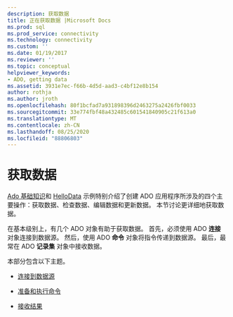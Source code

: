 ```yaml
---
description: 获取数据
title: 正在获取数据 |Microsoft Docs
ms.prod: sql
ms.prod_service: connectivity
ms.technology: connectivity
ms.custom: ''
ms.date: 01/19/2017
ms.reviewer: ''
ms.topic: conceptual
helpviewer_keywords:
- ADO, getting data
ms.assetid: 3931e7ec-f66b-4d5d-aad3-c4bf12e8b154
author: rothja
ms.author: jroth
ms.openlocfilehash: 80f1bcfad7a931898396d2463275a2426fbf0033
ms.sourcegitcommit: 33e774fbf48a432485c601541840905c21f613a0
ms.translationtype: MT
ms.contentlocale: zh-CN
ms.lasthandoff: 08/25/2020
ms.locfileid: "88806803"
---
```

# <a name="getting-data"></a>获取数据
[Ado 基础知识](./ado-fundamentals.md)和 [HelloData](./hellodata-a-simple-ado-application.md) 示例特别介绍了创建 ADO 应用程序所涉及的四个主要操作：获取数据、检查数据、编辑数据和更新数据。 本节讨论更详细地获取数据。  
  
 在基本级别上，有几个 ADO 对象有助于获取数据。 首先，必须使用 ADO **连接** 对象连接到数据源。 然后，使用 ADO **命令** 对象将指令传递到数据源。 最后，最常在 ADO **记录集** 对象中接收数据。  
  
 本部分包含以下主题。  
  
-   [连接到数据源](./connecting-to-data-sources.md)  
  
-   [准备和执行命令](./preparing-and-executing-commands.md)  
  
-   [接收结果](./receiving-results.md)